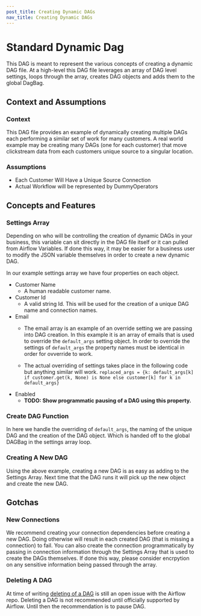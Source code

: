 ```yaml
---
post_title: Creating Dynamic DAGs
nav_title: Creating Dynamic DAGs
---
```


# Standard Dynamic Dag
This DAG is meant to represent the various concepts of creating a dynamic DAG file. At a high-level this DAG file leverages an array of DAG level settings, loops through the array, creates DAG objects and adds them to the global DagBag.

## Context and Assumptions
### Context
This DAG file provides an example of dynamically creating multiple DAGs each performing a similar set of work for many customers. A real world example may be creating many DAGs (one for each customer) that move clickstream data from each customers unique source to a singular location.
### Assumptions
* Each Customer Will Have a Unique Source Connection
* Actual Workflow will be represented by DummyOperators

## Concepts and Features
### Settings Array
Depending on who will be controlling the creation of dynamic DAGs in your business, this variable can sit directly in the DAG file itself or it can pulled from Airflow Variables. If done this way, it may be easier for a business user to modify the JSON variable themselves in order to create a new dynamic DAG.

In our example settings array we have four properties on each object.
* Customer Name
    * A human readable customer name.
* Customer Id
    * A valid string Id. This will be used for the creation of a unique DAG name and connection names.
* Email
    * The email array is an example of an override setting we are passing into DAG creation. In this example it is an array of emails that is used to override the ```default_args``` setting object. In order to override the settings of ```default_args``` the property names must be identical in order for ovverride to work.

    * The actual overriding of settings takes place in the following code but anything similar will work.
    ```replaced_args = {k: default_args[k] if customer.get(k, None) is None else customer[k] for k in default_args}```
* Enabled
    * **TODO: Show programmatic pausing of a DAG using this property.**

### Create DAG Function
In here we handle the overriding of ```default_args```, the naming of the unique DAG and the creation of the DAG object. Which is handed off to the global DAGBag in the settings array loop.

### Creating A New DAG
Using the above example, creating a new DAG is as easy as adding to the Settings Array. Next time that the DAG runs it will pick up the new object and create the new DAG.

## Gotchas
### New Connections
We recommend creating your connection dependencies before creating a new DAG. Doing otherwise will result in each created DAG (that is missing a connection) to fail. You can also create the connection programmatically by passing in connection information through the Settings Array that is used to create the DAGs themselves. If done this way, please consider encrpytion on any sensitive information being passed through the array.

### Deleting A DAG
At time of writing [deleting of a DAG](https://github.com/apache/incubator-airflow/pull/2199) is still an open issue with the Airflow repo. Deleting a DAG is not recommended until officially supported by Airflow. Until then the recommendation is to pause DAG.